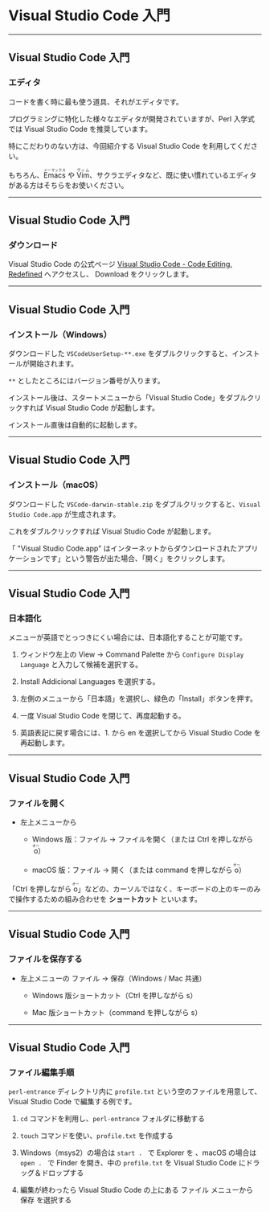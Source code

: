 # Visual Studio Code 入門

---

## Visual Studio Code 入門

### エディタ

コードを書く時に最も使う道具、それがエディタです。

プログラミングに特化した様々なエディタが開発されていますが、Perl 入学式では Visual Studio Code を推奨しています。

特にこだわりのない方は、今回紹介する Visual Studio Code を利用してください。

もちろん、<ruby>Emacs<rt>イーマックス</rt></ruby> や <ruby>Vim<rt>ヴィム</rt></ruby>、サクラエディタなど、既に使い慣れているエディタがある方はそちらをお使いください。

---

## Visual Studio Code 入門

### ダウンロード

Visual Studio Code の公式ページ <a href="https://code.visualstudio.com/" target="_blank">Visual Studio Code - Code Editing. Redefined</a> へアクセスし、 Download をクリックします。

---

## Visual Studio Code 入門

### インストール（Windows）

ダウンロードした `VSCodeUserSetup-**.exe` をダブルクリックすると、インストールが開始されます。

`**` としたところにはバージョン番号が入ります。

インストール後は、スタートメニューから「Visual Studio Code」をダブルクリックすれば Visual Studio Code が起動します。

インストール直後は自動的に起動します。

---

## Visual Studio Code 入門

### インストール（macOS）

ダウンロードした `VSCode-darwin-stable.zip` をダブルクリックすると、`Visual Studio Code.app` が生成されます。

これをダブルクリックすれば Visual Studio Code が起動します。

「 "Visual Studio Code.app" はインターネットからダウンロードされたアプリケーションです」という警告が出た場合、「開く」をクリックします。

---

## Visual Studio Code 入門

### 日本語化

メニューが英語でとっつきにくい場合には、日本語化することが可能です。

1. ウィンドウ左上の View -> Command Palette から `Configure Display Language` と入力して候補を選択する。

1. Install Addicional Languages を選択する。

1. 左側のメニューから「日本語」を選択し、緑色の「Install」ボタンを押す。

1. 一度 Visual Studio Code を閉じて、再度起動する。

1. 英語表記に戻す場合には、1. から en を選択してから Visual Studio Code を再起動します。

---

## Visual Studio Code 入門

### ファイルを開く

- 左上メニューから

  - Windows 版：ファイル -> ファイルを開く（または Ctrl を押しながら <ruby>o<rt>オー</rt></ruby>）

  - macOS 版：ファイル -> 開く（または command を押しながら <ruby>o<rt>オー</rt></ruby>）

「Ctrl を押しながら <ruby>o<rt>オー</rt></ruby>」などの、カーソルではなく、キーボードの上のキーのみで操作するための組み合わせを **ショートカット** といいます。

---

## Visual Studio Code 入門

### ファイルを保存する

- 左上メニューの ファイル -> 保存（Windows / Mac 共通）

  - Windows 版ショートカット（Ctrl を押しながら s）

  - Mac 版ショートカット（command を押しながら s）


---

## Visual Studio Code 入門

### ファイル編集手順

`perl-entrance` ディレクトリ内に `profile.txt` という空のファイルを用意して、Visual Studio Code で編集する例です。

1. `cd` コマンドを利用し、`perl-entrance` フォルダに移動する

1. `touch` コマンドを使い、`profile.txt` を作成する

1. Windows（msys2）の場合は `start . ` で Explorer を 、macOS の場合は `open . ` で Finder を開き、中の `profile.txt` を Visual Studio Code にドラッグ＆ドロップする

1. 編集が終わったら Visual Studio Code の上にある ファイル メニューから 保存 を選択する
